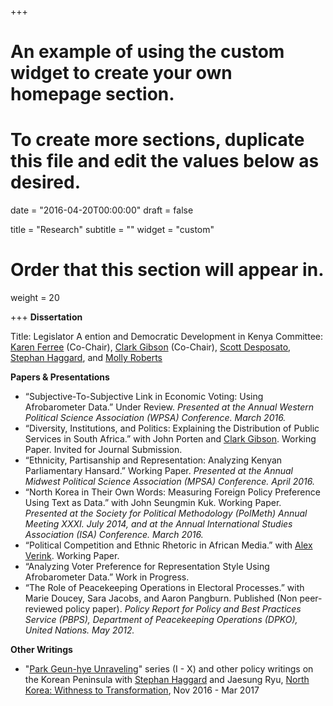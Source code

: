 +++
# An example of using the custom widget to create your own homepage section.
# To create more sections, duplicate this file and edit the values below as desired.

date = "2016-04-20T00:00:00"
draft = false

title = "Research"
subtitle = ""
widget = "custom"

# Order that this section will appear in.
weight = 20

+++
**Dissertation**

Title: Legislator A ention and Democratic Development in Kenya
Committee: [Karen Ferree](https://polisci.ucsd.edu/about-our-people/faculty/faculty-directory/currently-active-faculty/ferree-profile.html) (Co-Chair), [Clark Gibson](http://pages.ucsd.edu/~ccgibson/) (Co-Chair), [Scott Desposato](http://www.desposato.org), [Stephan Haggard](http://gps.ucsd.edu/faculty-directory/stephan-haggard.html), and [Molly Roberts](http://www.margaretroberts.net)

**Papers & Presentations**

- “Subjective-To-Subjective Link in Economic Voting: Using Afrobarometer Data.” Under Review. *Presented at the Annual Western Political Science Association (WPSA) Conference. March 2016.*
- “Diversity, Institutions, and Politics: Explaining the Distribution of Public Services in South Africa.” with John Porten and [Clark Gibson](http://pages.ucsd.edu/~ccgibson/). Working Paper. Invited for Journal Submission.
- “Ethnicity, Partisanship and Representation: Analyzing Kenyan Parliamentary Hansard.” Working Paper. *Presented at the Annual Midwest Political Science Association (MPSA) Conference. April 2016.*
- “North Korea in Their Own Words: Measuring Foreign Policy Preference Using Text as Data.” with John Seungmin Kuk. Working Paper. *Presented at the Society for Political Methodology (PolMeth) Annual Meeting XXXI. July 2014, and at the Annual International Studies Association (ISA) Conference. March 2016.*
- “Political Competition and Ethnic Rhetoric in African Media.” with [Alex Verink](http://alex.verink.com). Working Paper. 
- “Analyzing Voter Preference for Representation Style Using Afrobarometer Data.” Work in Progress.
- “The Role of Peacekeeping Operations in Electoral Processes.” with Marie Doucey, Sara Jacobs, and Aaron Pangburn. Published (Non peer-reviewed policy paper). *Policy Report for Policy and Best Practices Service (PBPS), Department of Peacekeeping Operations (DPKO), United Nations. May 2012.*

**Other Writings**

- "[Park Geun-hye Unraveling](https://piie.com/blogs/north-korea-witness-transformation)" series (I - X) and other policy writings on the Korean Peninsula with [Stephan Haggard](http://gps.ucsd.edu/faculty-directory/stephan-haggard.html) and Jaesung Ryu, [North Korea: Withness to Transformation](https://piie.com/blogs/north-korea-witness-transformation), Nov 2016 - Mar 2017




